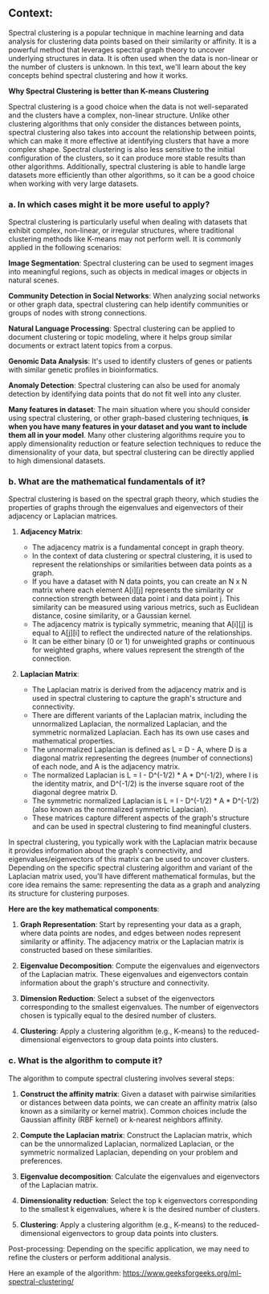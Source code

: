 ## Context:

Spectral clustering is a popular technique in machine learning and data analysis for clustering data points based on their similarity or affinity. It is a powerful method that leverages spectral graph theory to uncover underlying structures in data. It is often used when the data is non-linear or the number of clusters is unknown. In this text, we'll learn about the key concepts behind spectral clustering and how it works.

**Why Spectral Clustering is better than K-means Clustering**

Spectral clustering is a good choice when the data is not well-separated and the clusters have a complex, non-linear structure. Unlike other clustering algorithms that only consider the distances between points, spectral clustering also takes into account the relationship between points, which can make it more effective at identifying clusters that have a more complex shape. Spectral clustering is also less sensitive to the initial configuration of the clusters, so it can produce more stable results than other algorithms. Additionally, spectral clustering is able to handle large datasets more efficiently than other algorithms, so it can be a good choice when working with very large datasets.

### a. In which cases might it be more useful to apply?

Spectral clustering is particularly useful when dealing with datasets that exhibit complex, non-linear, or irregular structures, where traditional clustering methods like K-means may not perform well. It is commonly applied in the following scenarios:

**Image Segmentation**: Spectral clustering can be used to segment images into meaningful regions, such as objects in medical images or objects in natural scenes.

**Community Detection in Social Networks**: When analyzing social networks or other graph data, spectral clustering can help identify communities or groups of nodes with strong connections.

**Natural Language Processing**: Spectral clustering can be applied to document clustering or topic modeling, where it helps group similar documents or extract latent topics from a corpus.

**Genomic Data Analysis**: It's used to identify clusters of genes or patients with similar genetic profiles in bioinformatics.

**Anomaly Detection**: Spectral clustering can also be used for anomaly detection by identifying data points that do not fit well into any cluster.

**Many features in dataset**: The main situation where you should consider using spectral clustering, or other graph-based clustering techniques, **is when you have many features in your dataset and you want to include them all in your model**. Many other clustering algorithms require you to apply dimensionality reduction or feature selection techniques to reduce the dimensionality of your data, but spectral clustering can be directly applied to high dimensional datasets.

### b. What are the mathematical fundamentals of it?

Spectral clustering is based on the spectral graph theory, which studies the properties of graphs through the eigenvalues and eigenvectors of their adjacency or Laplacian matrices. 

1. **Adjacency Matrix**:
   - The adjacency matrix is a fundamental concept in graph theory.
   - In the context of data clustering or spectral clustering, it is used to represent the relationships or similarities between data points as a graph.
   - If you have a dataset with N data points, you can create an N x N matrix where each element A[i][j] represents the similarity or connection strength between data point i and data point j. This similarity can be measured using various metrics, such as Euclidean distance, cosine similarity, or a Gaussian kernel.
   - The adjacency matrix is typically symmetric, meaning that A[i][j] is equal to A[j][i] to reflect the undirected nature of the relationships.
   - It can be either binary (0 or 1) for unweighted graphs or continuous for weighted graphs, where values represent the strength of the connection.

2. **Laplacian Matrix**:
   - The Laplacian matrix is derived from the adjacency matrix and is used in spectral clustering to capture the graph's structure and connectivity.
   - There are different variants of the Laplacian matrix, including the unnormalized Laplacian, the normalized Laplacian, and the symmetric normalized Laplacian. Each has its own use cases and mathematical properties.
   - The unnormalized Laplacian is defined as L = D - A, where D is a diagonal matrix representing the degrees (number of connections) of each node, and A is the adjacency matrix.
   - The normalized Laplacian is L = I - D^(-1/2) * A * D^(-1/2), where I is the identity matrix, and D^(-1/2) is the inverse square root of the diagonal degree matrix D.
   - The symmetric normalized Laplacian is L = I - D^(-1/2) * A * D^(-1/2) (also known as the normalized symmetric Laplacian).
   - These matrices capture different aspects of the graph's structure and can be used in spectral clustering to find meaningful clusters.

In spectral clustering, you typically work with the Laplacian matrix because it provides information about the graph's connectivity, and eigenvalues/eigenvectors of this matrix can be used to uncover clusters. Depending on the specific spectral clustering algorithm and variant of the Laplacian matrix used, you'll have different mathematical formulas, but the core idea remains the same: representing the data as a graph and analyzing its structure for clustering purposes.

**Here are the key mathematical components**:

1. **Graph Representation**: Start by representing your data as a graph, where data points are nodes, and edges between nodes represent similarity or affinity. The adjacency matrix or the Laplacian matrix is constructed based on these similarities.

2. **Eigenvalue Decomposition**: Compute the eigenvalues and eigenvectors of the Laplacian matrix. These eigenvalues and eigenvectors contain information about the graph's structure and connectivity.

3. **Dimension Reduction**: Select a subset of the eigenvectors corresponding to the smallest eigenvalues. The number of eigenvectors chosen is typically equal to the desired number of clusters.

4. **Clustering**: Apply a clustering algorithm (e.g., K-means) to the reduced-dimensional eigenvectors to group data points into clusters.

### c. What is the algorithm to compute it?
The algorithm to compute spectral clustering involves several steps:

1. **Construct the affinity matrix**: Given a dataset with pairwise similarities or distances between data points, we can create an affinity matrix (also known as a similarity or kernel matrix). Common choices include the Gaussian affinity (RBF kernel) or k-nearest neighbors affinity.

2. **Compute the Laplacian matrix**: Construct the Laplacian matrix, which can be the unnormalized Laplacian, normalized Laplacian, or the symmetric normalized Laplacian, depending on your problem and preferences.

3. **Eigenvalue decomposition**: Calculate the eigenvalues and eigenvectors of the Laplacian matrix.

4. **Dimensionality reduction**: Select the top k eigenvectors corresponding to the smallest k eigenvalues, where k is the desired number of clusters.

5. **Clustering**: Apply a clustering algorithm (e.g., K-means) to the reduced-dimensional eigenvectors to group data points into clusters.

Post-processing: Depending on the specific application, we may need to refine the clusters or perform additional analysis.

Here an example of the algorithm: https://www.geeksforgeeks.org/ml-spectral-clustering/